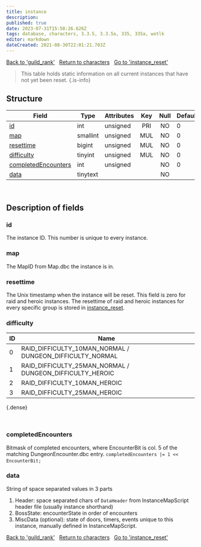 ```yaml
---
title: instance
description: 
published: true
date: 2023-07-31T15:58:26.626Z
tags: database, characters, 3.3.5, 3.3.5a, 335, 335a, wotlk
editor: markdown
dateCreated: 2021-08-30T22:01:21.703Z
---
```


<a href="https://trinitycore.info/en/database/335/characters/guild_rank" class="mt-5 v-btn v-btn--depressed v-btn--flat v-btn--outlined theme--light v-size--default darkblue--text text--lighten-3"><span class="v-btn__content"><i aria-hidden="true" class="v-icon notranslate v-icon--left mdi mdi-arrow-left theme--light"></i><span>Back to 'guild_rank'</span></span></a>&nbsp;&nbsp;&nbsp;<a href="https://trinitycore.info/en/database/335/characters/home" class="mt-5 v-btn v-btn--depressed v-btn--flat v-btn--outlined theme--light v-size--default darkblue--text text--lighten-3"><span class="v-btn__content"><i aria-hidden="true" class="v-icon notranslate v-icon--left mdi mdi-home-outline theme--light"></i><span>Return to characters</span></span></a>&nbsp;&nbsp;&nbsp;<a href="https://trinitycore.info/en/database/335/characters/instance_reset" class="mt-5 v-btn v-btn--depressed v-btn--flat v-btn--outlined theme--light v-size--default darkblue--text text--lighten-3"><span class="v-btn__content"><span>Go to 'instance_reset'</span><i aria-hidden="true" class="v-icon notranslate v-icon--right mdi mdi-arrow-right theme--light"></i></span></a>

> This table holds static information on all current instances that have not yet been reset.
{.is-info}


## Structure

| Field | Type | Attributes | Key | Null | Default | Extra | Comment |
| --- | --- | --- | :---: | :---: | --- | --- | --- |
| [id](#id) | int | unsigned | PRI | NO | 0 |  |  |
| [map](#map) | smallint | unsigned | MUL | NO | 0 |  |  |
| [resettime](#resettime) | bigint | unsigned | MUL | NO | 0 |  |  |
| [difficulty](#difficulty) | tinyint | unsigned | MUL | NO | 0 |  |  |
| [completedEncounters](#completedencounters) | int | unsigned |  | NO | 0 |  |  |
| [data](#data) | tinytext |  |  | NO |  |  |  |
&nbsp;
## Description of fields

### id
The instance ID. This number is unique to every instance.
&nbsp;

### map
The MapID from Map.dbc the instance is in.
&nbsp;

### resettime
The Unix timestamp when the instance will be reset. This field is zero for raid and heroic instances.
The resettime of raid and heroic instances for every specific group is stored in [instance_reset](../characters/instance_reset).
&nbsp;

### difficulty
| ID | Name |
|----|------|
| 0 | RAID_DIFFICULTY_10MAN_NORMAL / DUNGEON_DIFFICULTY_NORMAL |
| 1 | RAID_DIFFICULTY_25MAN_NORMAL / DUNGEON_DIFFICULTY_HEROIC |
| 2 | RAID_DIFFICULTY_10MAN_HEROIC |
| 3 | RAID_DIFFICULTY_25MAN_HEROIC |
{.dense}

&nbsp;

### completedEncounters
Bitmask of completed encounters, where EncounterBit is col. 5 of the matching DungeonEncounter.dbc entry.
`completedEncounters |= 1 << EncounterBit;` 
&nbsp;

### data
String of space separated values in 3 parts
1. Header: space separated chars of `DataHeader` from InstanceMapScript header file (usually instance shorthand)
2. BossState: encounterState in order of encounters
3. MiscData (optional): state of doors, timers, events unique to this instance, manually defined in InstanceMapScript.
&nbsp;

<a href="https://trinitycore.info/en/database/335/characters/guild_rank" class="mt-5 v-btn v-btn--depressed v-btn--flat v-btn--outlined theme--light v-size--default darkblue--text text--lighten-3"><span class="v-btn__content"><i aria-hidden="true" class="v-icon notranslate v-icon--left mdi mdi-arrow-left theme--light"></i><span>Back to 'guild_rank'</span></span></a>&nbsp;&nbsp;&nbsp;<a href="https://trinitycore.info/en/database/335/characters/home" class="mt-5 v-btn v-btn--depressed v-btn--flat v-btn--outlined theme--light v-size--default darkblue--text text--lighten-3"><span class="v-btn__content"><i aria-hidden="true" class="v-icon notranslate v-icon--left mdi mdi-home-outline theme--light"></i><span>Return to characters</span></span></a>&nbsp;&nbsp;&nbsp;<a href="https://trinitycore.info/en/database/335/characters/instance_reset" class="mt-5 v-btn v-btn--depressed v-btn--flat v-btn--outlined theme--light v-size--default darkblue--text text--lighten-3"><span class="v-btn__content"><span>Go to 'instance_reset'</span><i aria-hidden="true" class="v-icon notranslate v-icon--right mdi mdi-arrow-right theme--light"></i></span></a>
